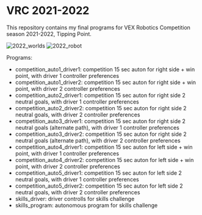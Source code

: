 # VRC 2021-2022
This repository contains my final programs for VEX Robotics Competition season 2021-2022, Tipping Point.  
  
![2022_worlds](https://user-images.githubusercontent.com/108703064/180353417-f29fe6f9-3b8c-44fc-8d7f-09e1eeb57eda.jpeg)
![2022_robot](https://user-images.githubusercontent.com/108703064/180353891-3a893ef1-ca94-4db1-978f-8d6a66070042.jpeg)



Programs:
- competition_auto1_driver1: competition 15 sec auton for right side + win point, with driver 1 controller preferences
- competition_auto1_driver2: competition 15 sec auton for right side + win point, with driver 2 controller preferences
- competition_auto2_driver1: competition 15 sec auton for right side 2 neutral goals, with driver 1 controller preferences
- competition_auto2_driver2: competition 15 sec auton for right side 2 neutral goals, with driver 2 controller preferences
- competition_auto3_driver1: competition 15 sec auton for right side 2 neutral goals (alternate path), with driver 1 controller preferences
- competition_auto3_driver2: competition 15 sec auton for right side 2 neutral goals (alternate path), with driver 2 controller preferences
- competition_auto4_driver1: competition 15 sec auton for left side + win point, with driver 1 controller preferences
- competition_auto4_driver2: competition 15 sec auton for left side + win point, with driver 2 controller preferences
- competition_auto5_driver1: competition 15 sec auton for left side 2 neutral goals, with driver 1 controller preferences
- competition_auto5_driver2: competition 15 sec auton for left side 2 neutral goals, with driver 2 controller preferences
- skills_driver: driver controlls for skills challenge
- skills_program: autonomous program for skills challenge 
